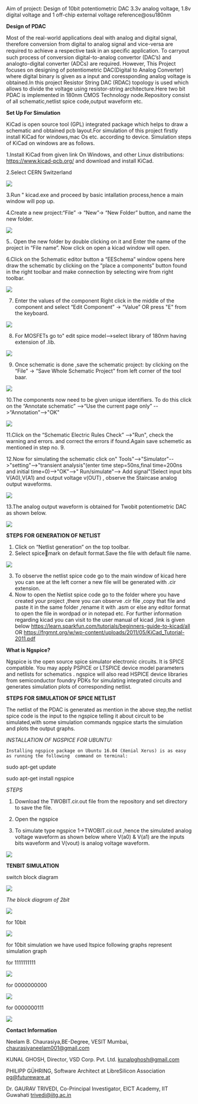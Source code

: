 Aim of project: Design of 10bit potentiometric DAC 3.3v analog voltage, 1.8v digital voltage and 1 off-chip external voltage reference@osu180nm

 **Design of PDAC**
 
 
Most of the real-world applications deal with analog and digital signal, therefore conversion from digital to analog signal and vice-versa are required to achieve a respective task in an speciﬁc application. To carryout such process of conversion digital-to-analog convertor (DAC’s) and analogto-digital converter (ADCs) are required. However, This Project  focuses on designing of potentiometric DAC(Digital to Analog Converter) where digital binary is given as a input and coressponding analog voltage is obtained.In this project Resistor String DAC (RDAC) topology is used which allows to divide the voltage using resistor-string architecture.Here two bit PDAC is implemented in 180nm CMOS Technology node.Repository consist of all schematic,netlist spice code,output waveform etc.

 **Set Up For Simulation**
 
 
KiCad is open source tool (GPL) integrated package which helps to draw a schematic and obtained pcb layout.For simulation of this project firstly install  KiCad for windows,mac Os etc. according to device.
Simulation steps of KiCad on windows are as follows.

1.Install  KiCad from given link  On Windows, and other Linux distributions: https://www.kicad-pcb.org/ and download and install KiCad.

2.Select CERN Switzerland 

![](install.png)

3.Run " kicad.exe and proceed by basic intallation process,hence  a main window will pop up.

4.Create a new project:“File” -> “New”->  “New Folder” button, and name the new folder.

![](new_proj.png)

5.. Open the new folder by double clicking on it and Enter the name of the project in “File name”.  Now click on open a kicad window will open.

6.Click on the Schematic editor button a  “EESchema” window opens here draw the schematic by  clicking on the “place a components” button found in the right toolbar and make connection by selecting wire from right toolbar.

![](place_comp.png)

7. Enter the values of the component Right click in the middle of the component and select “Edit Component” -> “Value” OR press "E" from the keyboard.

![](resistor_value.png)

8. For MOSFETs go to" edit spice model-->select library of 180nm having extension of .lib.

![](pmos_value.png)

9. Once schematic is done ,save the schematic project: by clicking on the “File” -> “Save Whole Schematic Project" from left corner of the tool baar.

![](TWOBIT1.jpg)

10.The components now need to be given unique identifiers. To do this click on the
“Annotate schematic” -->“Use the current page only” -->“Annotation"-->"OK"

![](annotate.png)

11.Click on the “Schematic Electric Rules Check” -->"Run",  check the warning and errors. and correct the errors if found.Again save schemetic as mentioned in step no. 9.

12.Now for simulating the schematic click on" Tools"-->"Simulator"-->"setting"-->"transient analysis"(enter time step=50ns,final time=200ns and initial time=0)-->"OK"-->" Run/simulate"--> Add signal"(Select input bits V(A0),V(A1) and output voltage v(OUT) , observe the Staircase analog output waveforms.

![](simulation.png)

13.The analog output waveform is obtained for Twobit potentiometric DAC as shown below.

![](output_waveform.png)

**STEPS FOR GENERATION OF NETLIST**


1.	Click on “Netlist generation” on the top toolbar.
2.	Select spicemark on default format.Save the file with default file name.

![](netlst.png)

3.	To observe the netlist spice code go to the main window of kicad here you can see at the left corner a new file will be generated with .cir extension.
4.	Now to open the Netlist spice code go to the folder where you have created your project
,there you can observe .cir file ,copy that file and paste it in the same folder ,rename it with .asm or else any editor format to open the file in wordpad or in notepad etc.
For further information regarding kicad you can visit to the user manual of kicad ,link is given below https://learn.sparkfun.com/tutorials/beginners-guide-to-kicad/all OR https://frgmnt.org/w/wp-content/uploads/2011/05/KiCad_Tutorial-2011.pdf

**What is Ngspice?**

Ngspice is the open source spice simulator electronic circuits. It is SPICE compatible. You may apply PSPICE or LTSPICE device model parameters and netlists for schematics . ngspice will also read HSPICE device libraries from semiconductor foundry PDKs for simulating integrated circuits and generates simulation plots of corresponding netlist.


**STEPS FOR SIMULATION OF SPICE NETLIST**

The  netlist of the PDAC is generated as mention in the above step,the netlist spice code is the input to the ngspice telling it about circuit to be simulated,with some simulation commands ngspice starts  the simulation and plots the output graphs.

*INSTALLATION OF NGSPICE FOR UBUNTU:*
   
    Installing ngspice package on Ubuntu 16.04 (Xenial Xerus) is as easy as running the following  command on terminal:
sudo apt-get update

sudo apt-get install ngspice

*STEPS*

1.	Download the TWOBIT.cir.out  file from the repository and set directory to save the file.

2.	Open the ngspice

3.	To simulate type ngspice 1->TWOBIT.cir.out ,hence the simulated analog voltage waveform as shown below where V(a0) & V(a1) are the inputs bits waveform and V(vout) is analog voltage waveform.

![](netlistsimulation_output.png)

**TENBIT SIMULATION**

switch block diagram

![](switch.png)

*The block diagram of 2bit*

![](ltspice2bitsch.png)

for 10bit

![](10bit.png)

for 10bit simulation we have used ltspice
following graphs represent simulation graph

for 1111111111

![](1111111111.png)

for 0000000000

![](0000000000.png)

for 0000000111

![](0000000111.png)



**Contact Information**


Neelam B. Chaurasiya,BE-Degree, VESIT Mumbai, chaurasiyaneelam001@gmail.com

KUNAL GHOSH, Director, VSD Corp. Pvt. Ltd. kunalpghosh@gmail.com

PHILIPP GÜHRING, Software Architect at LibreSilicon Association pg@futureware.at

Dr. GAURAV TRIVEDI, Co-Principal Investigator, EICT Academy, IIT Guwahati trivedi@iitg.ac.in
